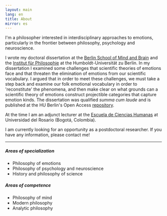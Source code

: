 ```yaml
---
layout: main
lang: en
title: About
mirror: es
---
```

I'm a philosopher interested in interdisciplinary approaches to emotions, particularly in the frontier between philosophy, psychology and neuroscience.

I wrote my doctoral dissertation at the [Berlin School of Mind and Brain](http://www.mind-and-brain.de/home/) and the [Institut für Philosophie](https://www.philosophie.hu-berlin.de/) at the Humboldt-Universität zu Berlin. In my dissertation I examined some challenges that scientific theories of emotions face and that threaten the elimination of emotions from our scientific vocabulary. I argued that in order to meet these challenges, we must take a step back and examine our folk emotional vocabulary in order to 'reconstitute' the phenomena, and then make clear on what grounds can a scientific theory of emotions construct projectible categories that capture emotion kinds. The dissertation was qualified _summa cum laude_ and is published at the HU Berlin's Open Access [repository](https://edoc.hu-berlin.de/handle/18452/22778).

At the time I am an adjunct lecturer at the [Escuela de Ciencias Humanas](http://www.urosario.edu.co/Escuela-de-Ciencias-Humanas/inicio/) at Universidad del Rosario (Bogotá, Colombia).

I am currently looking for an opportunity as a postdoctoral researcher. If you have any information, please contact me!

<hr>

<div class="row" id="areas">
  <div class="col-lg-6">
    <h5>Areas of specialization</h5>
    <ul>
    <li>Philosophy of emotions</li>
    <li>Philosophy of psychology and neuroscience</li>
    <li>History and philosophy of science</li>
    </ul>
  </div>
<div class="col-lg-6">
  <h5>Areas of competence</h5>
  <ul>
  <li>Philosophy of mind</li>
  <li>Modern philosophy</li>
  <li>Analytic philosophy</li>
  </ul>
  </div>
</div>
